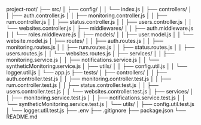project-root/
├── src/
│   ├── config/
│   │   └── index.js
│   ├── controllers/
│   │   ├── auth.controller.js
│   │   ├── monitoring.controller.js
│   │   ├── rum.controller.js
│   │   ├── status.controller.js
│   │   ├── users.controller.js
│   │   └── websites.controller.js
│   ├── middlewares/
│   │   ├── auth.middleware.js
│   │   └── roles.middleware.js
│   ├── models/
│   │   ├── user.model.js
│   │   └── website.model.js
│   ├── routes/
│   │   ├── auth.routes.js
│   │   ├── monitoring.routes.js
│   │   ├── rum.routes.js
│   │   ├── status.routes.js
│   │   ├── users.routes.js
│   │   └── websites.routes.js
│   ├── services/
│   │   ├── monitoring.service.js
│   │   ├── notifications.service.js
│   │   └── syntheticMonitoring.service.js
│   ├── utils/
│   │   ├── config.util.js
│   │   └── logger.util.js
│   └── app.js
├── tests/
│   ├── controllers/
│   │   ├── auth.controller.test.js
│   │   ├── monitoring.controller.test.js
│   │   ├── rum.controller.test.js
│   │   ├── status.controller.test.js
│   │   ├── users.controller.test.js
│   │   └── websites.controller.test.js
│   ├── services/
│   │   ├── monitoring.service.test.js
│   │   ├── notifications.service.test.js
│   │   └── syntheticMonitoring.service.test.js
│   └── utils/
│       ├── config.util.test.js
│       └── logger.util.test.js
├── .env
├── .gitignore
├── package.json
└── README.md